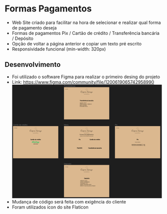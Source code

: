 # Formas Pagamentos

- Web Site criado para facilitar na hora de selecionar e realizar qual forma de pagamento deseja
- Formas de pagamentos Pix / Cartão de crédito / Transferência bancária / Depósito
- Opção de voltar a página anterior e copiar um texto pré escrito
- Responsividade funcional (min-width: 320px)

## Desenvolvimento

- Foi utilizado o software Figma para realizar o primeiro desing do projeto
- Link: https://www.figma.com/community/file/1200619065742958990
![alt text](/imagens/figma.png)
- Mudança de código será feita com exigência do cliente
- Foram utilizados icon do site Flaticon